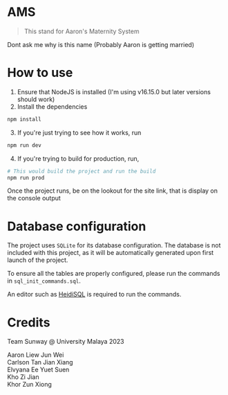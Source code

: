 # AMS

> This stand for Aaron's Maternity System

Dont ask me why is this name
(Probably Aaron is getting married)

# How to use

1. Ensure that NodeJS is installed (I'm using v16.15.0 but later versions should work)
2. Install the dependencies

```bash
npm install 
```

3. If you're just trying to see how it works, run

```bash
npm run dev
```

4. If you're trying to build for production, run,

```bash
# This would build the project and run the build
npm run prod 
```

Once the project runs, be on the lookout for the site link, that is display on the console output

# Database configuration

The project uses `SQLite` for its database configuration. The database is not included with this project, as it will be
automatically generated upon first launch of the project.

To ensure all the tables are properly configured, please run the commands in `sql_init_commands.sql`.

An editor such as [HeidiSQL](https://www.heidisql.com/) is required to run the commands.

# Credits

Team Sunway @ University Malaya 2023

Aaron Liew Jun Wei <br />
Carlson Tan Jian Xiang <br />
Elvyana Ee Yuet Suen <br />
Kho Zi Jian <br />
Khor Zun Xiong
